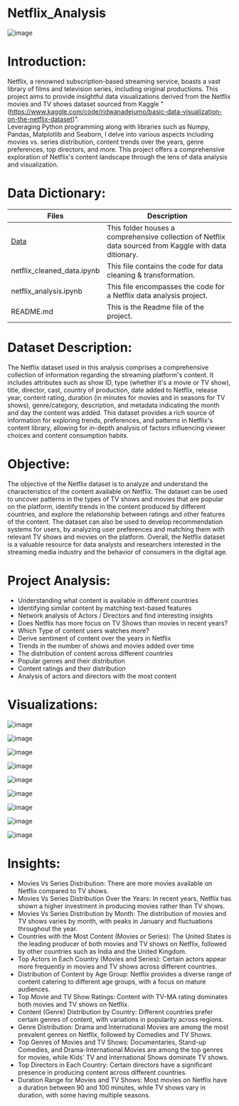 # Netflix_Analysis
![image](https://github.com/DA-Atharv/Netflix_Analysis/assets/159448408/7d63027b-cebf-45e7-bf75-2cefab974e5b)

# Introduction:
Netflix, a renowned subscription-based streaming service, boasts a vast library of films and television series, including original productions. This project aims to provide insightful data visualizations derived from the Netflix movies and TV shows dataset sourced from Kaggle "(https://www.kaggle.com/code/ridwanadejumo/basic-data-visualization-on-the-netflix-dataset)".  
Leveraging Python programming along with libraries such as Numpy, Pandas, Matplotlib and Seaborn, I delve into various aspects including movies vs. series distribution, content trends over the years, genre preferences, top directors, and more. This project offers a comprehensive exploration of Netflix's content landscape through the lens of data analysis and visualization.

# Data Dictionary:
| Files | Description |
|-------| ------------|
| [Data](#Data) | This folder houses a comprehensive collection of Netflix data sourced from Kaggle with data ditionary. |
| netflix_cleaned_data.ipynb | This file contains the code for data cleaning & transformation. |
| netflix_analysis.ipynb | This file encompasses the code for a Netflix data analysis project. |
| README.md | This is the Readme file of the project. |

# Dataset Description:
The Netflix dataset used in this analysis comprises a comprehensive collection of information regarding the streaming platform's content. It includes attributes such as show ID, type (whether it's a movie or TV show), title, director, cast, country of production, date added to Netflix, release year, content rating, duration (in minutes for movies and in seasons for TV shows), genre/category, description, and metadata indicating the month and day the content was added. This dataset provides a rich source of information for exploring trends, preferences, and patterns in Netflix's content library, allowing for in-depth analysis of factors influencing viewer choices and content consumption habits.

# Objective:
The objective of the Netflix dataset is to analyze and understand the characteristics of the content available on Netflix. The dataset can be used to uncover patterns in the types of TV shows and movies that are popular on the platform, identify trends in the content produced by different countries, and explore the relationship between ratings and other features of the content. The dataset can also be used to develop recommendation systems for users, by analyzing user preferences and matching them with relevant TV shows and movies on the platform. Overall, the Netflix dataset is a valuable resource for data analysts and researchers interested in the streaming media industry and the behavior of consumers in the digital age.

# Project Analysis:
- Understanding what content is available in different countries
- Identifying similar content by matching text-based features
- Network analysis of Actors / Directors and find interesting insights
- Does Netflix has more focus on TV Shows than movies in recent years?
- Which Type of content users watches more?
- Derive sentiment of content over the years in Netflix
- Trends in the number of shows and movies added over time
- The distribution of content across different countries
- Popular genres and their distribution
- Content ratings and their distribution
- Analysis of actors and directors with the most content

# Visualizations:
![image](https://github.com/DA-Atharv/Netflix_Analysis/assets/159448408/5daed9ce-3f2d-4208-a847-01191fd94547)

![image](https://github.com/DA-Atharv/Netflix_Analysis/assets/159448408/6259bcdc-1597-4959-9372-c617affd9ba4)

![image](https://github.com/DA-Atharv/Netflix_Analysis/assets/159448408/7b9a9405-77e9-43e5-b606-241df4241bce)

![image](https://github.com/DA-Atharv/Netflix_Analysis/assets/159448408/8b21fb16-2a6e-4ef5-8235-6f8c702c6e71)

![image](https://github.com/DA-Atharv/Netflix_Analysis/assets/159448408/9b816212-6b5a-468e-9017-bdc53b1ab8f1)

![image](https://github.com/DA-Atharv/Netflix_Analysis/assets/159448408/062fc3e0-506e-4ba5-a19e-de5e7625bcf7)

![image](https://github.com/DA-Atharv/Netflix_Analysis/assets/159448408/184ef62b-6ca8-4456-ada1-c03b43fe29c2)

![image](https://github.com/DA-Atharv/Netflix_Analysis/assets/159448408/025192fa-d0ca-46f7-add8-3816e51009c1)

![image](https://github.com/DA-Atharv/Netflix_Analysis/assets/159448408/aa8db3b5-f2d6-4068-84b6-ba9d445fca89)

# Insights:
- Movies Vs Series Distribution:
  There are more movies available on Netflix compared to TV shows.
- Movies Vs Series Distribution Over the Years:
  In recent years, Netflix has shown a higher investment in producing movies rather than TV shows.
- Movies Vs Series Distribution by Month:
  The distribution of movies and TV shows varies by month, with peaks in January and fluctuations throughout the year.
- Countries with the Most Content (Movies or Series):
  The United States is the leading producer of both movies and TV shows on Netflix, followed by other countries such as India and the United Kingdom.
- Top Actors in Each Country (Movies and Series):
  Certain actors appear more frequently in movies and TV shows across different countries.
- Distribution of Content by Age Group:
  Netflix provides a diverse range of content catering to different age groups, with a focus on mature audiences.
- Top Movie and TV Show Ratings:
  Content with TV-MA rating dominates both movies and TV shows on Netflix.
- Content (Genre) Distribution by Country:
  Different countries prefer certain genres of content, with variations in popularity across regions.
- Genre Distribution:
  Drama and International Movies are among the most prevalent genres on Netflix, followed by Comedies and TV Shows.
- Top Genres of Movies and TV Shows:
  Documentaries, Stand-up Comedies, and Drama-International Movies are among the top genres for movies, while Kids' TV and International Shows dominate TV shows.
- Top Directors in Each Country:
  Certain directors have a significant presence in producing content across different countries.
- Duration Range for Movies and TV Shows:
  Most movies on Netflix have a duration between 90 and 100 minutes, while TV shows vary in duration, with some having multiple seasons.

